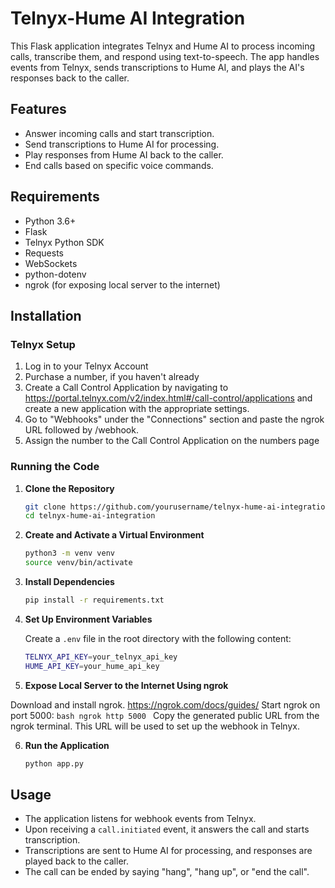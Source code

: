 
# Telnyx-Hume AI Integration

This Flask application integrates Telnyx and Hume AI to process incoming calls, transcribe them, and respond using text-to-speech. The app handles events from Telnyx, sends transcriptions to Hume AI, and plays the AI's responses back to the caller.

## Features

- Answer incoming calls and start transcription.
- Send transcriptions to Hume AI for processing.
- Play responses from Hume AI back to the caller.
- End calls based on specific voice commands.

## Requirements

- Python 3.6+
- Flask
- Telnyx Python SDK
- Requests
- WebSockets
- python-dotenv
- ngrok (for exposing local server to the internet)

## Installation

### Telnyx Setup 

1. Log in to your Telnyx Account
2. Purchase a number, if you haven't already
3. Create a Call Control Application by navigating to https://portal.telnyx.com/v2/index.html#/call-control/applications and create a new application with the appropriate settings.
4. Go to "Webhooks" under the "Connections" section and paste the ngrok URL followed by /webhook.
5. Assign the number to the Call Control Application on the numbers page

### Running the Code

1. **Clone the Repository**

    ```bash
    git clone https://github.com/yourusername/telnyx-hume-ai-integration.git
    cd telnyx-hume-ai-integration
    ```

2. **Create and Activate a Virtual Environment**

    ```bash
    python3 -m venv venv
    source venv/bin/activate
    ```

3. **Install Dependencies**

    ```bash
    pip install -r requirements.txt
    ```

4. **Set Up Environment Variables**

    Create a `.env` file in the root directory with the following content:

    ```bash
    TELNYX_API_KEY=your_telnyx_api_key
    HUME_API_KEY=your_hume_api_key
    ```
5. **Expose Local Server to the Internet Using ngrok**

Download and install ngrok. https://ngrok.com/docs/guides/
Start ngrok on port 5000:
    ```bash
    ngrok http 5000
    ```
Copy the generated public URL from the ngrok terminal. This URL will be used to set up the webhook in Telnyx.

6. **Run the Application**

    ```bash
    python app.py
    ```

## Usage

- The application listens for webhook events from Telnyx.
- Upon receiving a `call.initiated` event, it answers the call and starts transcription.
- Transcriptions are sent to Hume AI for processing, and responses are played back to the caller.
- The call can be ended by saying "hang", "hang up", or "end the call".
